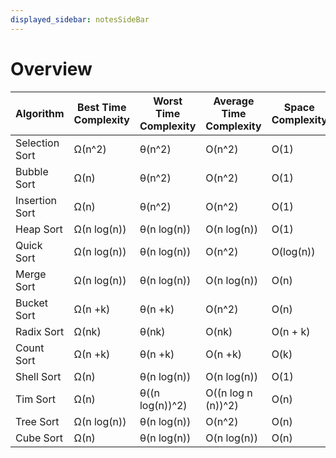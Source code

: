 ```yaml
---
displayed_sidebar: notesSideBar
---
```


# Overview

| Algorithm	|  Best Time Complexity	| Worst Time Complexity | Average Time Complexity | Space Complexity | Stable? |
| --------- | --------------------- | --------------------- | ----------------------- | ---------------- | ------- |
| Selection Sort |           Ω(n^2) | 				 θ(n^2) | 				   O(n^2) | O(1) 			 | N
| Bubble Sort    |	           Ω(n) | 				 θ(n^2) | 				   O(n^2) | O(1)			 | Y
| Insertion Sort |	           Ω(n) | 				 θ(n^2) | 				   O(n^2) | O(1)			 | Y
| Heap Sort	     |      Ω(n log(n)) | 			θ(n log(n)) | 			  O(n log(n)) | O(1)			 | N
| Quick Sort     |	    Ω(n log(n)) | 			θ(n log(n)) | 				   O(n^2) | O(log(n))		 | N
| Merge Sort     |	    Ω(n log(n)) | 			θ(n log(n)) | 			  O(n log(n)) | O(n)			 | Y
| Bucket Sort    |	        Ω(n +k) | 				θ(n +k) | 				   O(n^2) | O(n)			 | Y
| Radix Sort     |	          Ω(nk) | 				  θ(nk) | 					O(nk) | O(n + k)		 | N
| Count Sort     |			Ω(n +k) | 				θ(n +k) | 				  O(n +k) | O(k)			 | Y
| Shell Sort     | 			   Ω(n) | 			θ(n log(n)) | 			  O(n log(n)) | O(1)			 | N
| Tim Sort       |			   Ω(n) | 		θ((n log(n))^2) | 	   O((n log n (n))^2) | O(n)			 | Y
| Tree Sort      |		Ω(n log(n)) | 			θ(n log(n)) | 				   O(n^2) | O(n)			 | Y
| Cube Sort	     |   		Ω(n)	| 			θ(n log(n)) | 			  O(n log(n)) | O(n)			 | Y